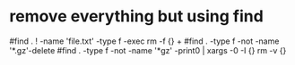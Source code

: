 
# remove everything but using find
#find . ! -name 'file.txt' -type f -exec rm -f {} +
#find . -type f -not -name '*.gz'-delete
#find . -type f -not -name '*gz' -print0 | xargs -0  -I {} rm -v {}
